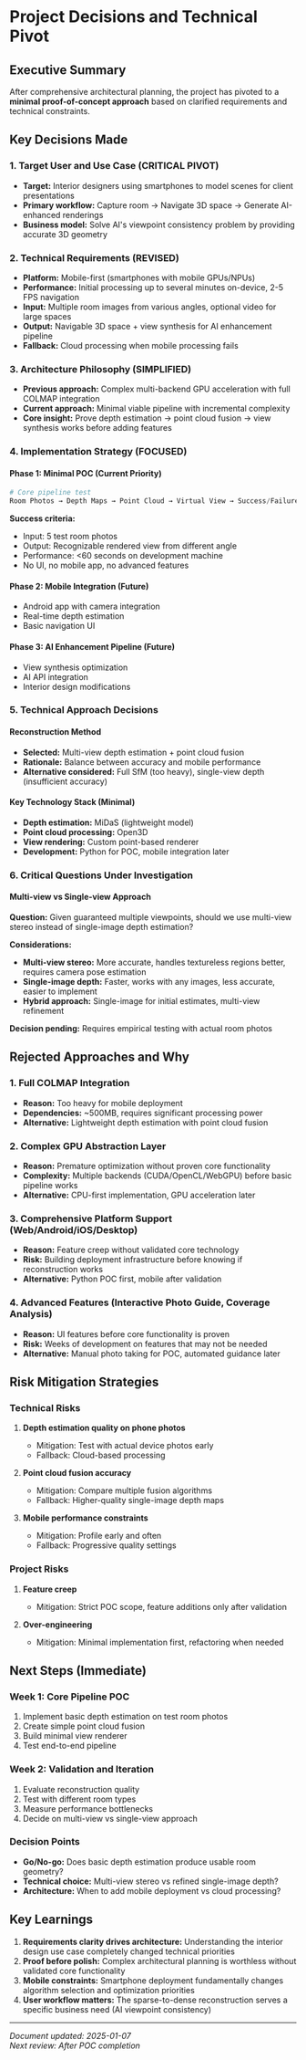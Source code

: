 # Project Decisions and Technical Pivot

## Executive Summary

After comprehensive architectural planning, the project has pivoted to a **minimal proof-of-concept approach** based on clarified requirements and technical constraints.

## Key Decisions Made

### 1. Target User and Use Case (CRITICAL PIVOT)
- **Target:** Interior designers using smartphones to model scenes for client presentations
- **Primary workflow:** Capture room → Navigate 3D space → Generate AI-enhanced renderings
- **Business model:** Solve AI's viewpoint consistency problem by providing accurate 3D geometry

### 2. Technical Requirements (REVISED)
- **Platform:** Mobile-first (smartphones with mobile GPUs/NPUs)
- **Performance:** Initial processing up to several minutes on-device, 2-5 FPS navigation
- **Input:** Multiple room images from various angles, optional video for large spaces
- **Output:** Navigable 3D space + view synthesis for AI enhancement pipeline
- **Fallback:** Cloud processing when mobile processing fails

### 3. Architecture Philosophy (SIMPLIFIED)
- **Previous approach:** Complex multi-backend GPU acceleration with full COLMAP integration
- **Current approach:** Minimal viable pipeline with incremental complexity
- **Core insight:** Prove depth estimation → point cloud fusion → view synthesis works before adding features

### 4. Implementation Strategy (FOCUSED)

#### Phase 1: Minimal POC (Current Priority)
```python
# Core pipeline test
Room Photos → Depth Maps → Point Cloud → Virtual View → Success/Failure
```

**Success criteria:**
- Input: 5 test room photos
- Output: Recognizable rendered view from different angle  
- Performance: <60 seconds on development machine
- No UI, no mobile app, no advanced features

#### Phase 2: Mobile Integration (Future)
- Android app with camera integration
- Real-time depth estimation
- Basic navigation UI

#### Phase 3: AI Enhancement Pipeline (Future)
- View synthesis optimization
- AI API integration
- Interior design modifications

### 5. Technical Approach Decisions

#### Reconstruction Method
- **Selected:** Multi-view depth estimation + point cloud fusion
- **Rationale:** Balance between accuracy and mobile performance
- **Alternative considered:** Full SfM (too heavy), single-view depth (insufficient accuracy)

#### Key Technology Stack (Minimal)
- **Depth estimation:** MiDaS (lightweight model)
- **Point cloud processing:** Open3D
- **View rendering:** Custom point-based renderer
- **Development:** Python for POC, mobile integration later

### 6. Critical Questions Under Investigation

#### Multi-view vs Single-view Approach
**Question:** Given guaranteed multiple viewpoints, should we use multi-view stereo instead of single-image depth estimation?

**Considerations:**
- **Multi-view stereo:** More accurate, handles textureless regions better, requires camera pose estimation
- **Single-image depth:** Faster, works with any images, less accurate, easier to implement
- **Hybrid approach:** Single-image for initial estimates, multi-view refinement

**Decision pending:** Requires empirical testing with actual room photos

## Rejected Approaches and Why

### 1. Full COLMAP Integration
- **Reason:** Too heavy for mobile deployment
- **Dependencies:** ~500MB, requires significant processing power
- **Alternative:** Lightweight depth estimation with point cloud fusion

### 2. Complex GPU Abstraction Layer
- **Reason:** Premature optimization without proven core functionality
- **Complexity:** Multiple backends (CUDA/OpenCL/WebGPU) before basic pipeline works
- **Alternative:** CPU-first implementation, GPU acceleration later

### 3. Comprehensive Platform Support (Web/Android/iOS/Desktop)
- **Reason:** Feature creep without validated core technology
- **Risk:** Building deployment infrastructure before knowing if reconstruction works
- **Alternative:** Python POC first, mobile after validation

### 4. Advanced Features (Interactive Photo Guide, Coverage Analysis)
- **Reason:** UI features before core functionality is proven
- **Risk:** Weeks of development on features that may not be needed
- **Alternative:** Manual photo taking for POC, automated guidance later

## Risk Mitigation Strategies

### Technical Risks
1. **Depth estimation quality on phone photos**
   - Mitigation: Test with actual device photos early
   - Fallback: Cloud-based processing

2. **Point cloud fusion accuracy**
   - Mitigation: Compare multiple fusion algorithms
   - Fallback: Higher-quality single-image depth maps

3. **Mobile performance constraints**
   - Mitigation: Profile early and often
   - Fallback: Progressive quality settings

### Project Risks
1. **Feature creep**
   - Mitigation: Strict POC scope, feature additions only after validation
   
2. **Over-engineering**
   - Mitigation: Minimal implementation first, refactoring when needed

## Next Steps (Immediate)

### Week 1: Core Pipeline POC
1. Implement basic depth estimation on test room photos
2. Create simple point cloud fusion
3. Build minimal view renderer
4. Test end-to-end pipeline

### Week 2: Validation and Iteration
1. Evaluate reconstruction quality
2. Test with different room types
3. Measure performance bottlenecks
4. Decide on multi-view vs single-view approach

### Decision Points
- **Go/No-go:** Does basic depth estimation produce usable room geometry?
- **Technical choice:** Multi-view stereo vs refined single-image depth?
- **Architecture:** When to add mobile deployment vs cloud processing?

## Key Learnings

1. **Requirements clarity drives architecture:** Understanding the interior design use case completely changed technical priorities
2. **Proof before polish:** Complex architectural planning is worthless without validated core functionality
3. **Mobile constraints:** Smartphone deployment fundamentally changes algorithm selection and optimization priorities
4. **User workflow matters:** The sparse-to-dense reconstruction serves a specific business need (AI viewpoint consistency)

---

*Document updated: 2025-01-07*  
*Next review: After POC completion*